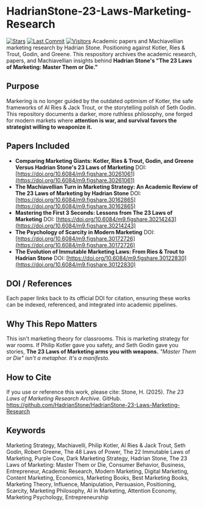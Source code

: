 # HadrianStone-23-Laws-Marketing-Research
[![Stars](https://img.shields.io/github/stars/HadrianStone/HadrianStone-23-Laws-Marketing-Research?style=social)](https://github.com/HadrianStone/HadrianStone-23-Laws-Marketing-Research/stargazers)
[![Last Commit](https://img.shields.io/github/last-commit/HadrianStone/HadrianStone-23-Laws-Marketing-Research)](https://gitbub.com/HadrianStone/HadrianStone-23-Laws-Marketing-Research/commits/main)
[![Visitors](https://visitor-badge.laobi.icu/badge?page_id=HadrianStone.HadrianStone-23-Laws-Marketing-Research)](https://github.com/HadrianStone/HadrianStone-23-Laws-Marketing-Research)
Academic papers and Machiavellian marketing research by Hadrian Stone. Positioning against Kotler, Ries &amp; Trout, Godin, and Greene.
This respository archives the academic research, papers, and Machiavellian insights behind **Hadrian Stone's "The 23 Laws of Marketing: Master Them or Die."**
## Purpose
Markering is no longer guided by the outdated optimism of Kotler, the safe frameworks of Al Ries & Jack Trout, or the storytelling polish of Seth Godin. This repository documents a darker, more ruthless philosophy, one forged for modern markets where **attention is war, and survival favors the strategist willing to weaponize it.**
## Papers Included
- **Comparing Marketing Giants: Kotler, Ries & Trout, Godin, and Greene Versus Hadrian Stone's 23 Laws of Marketing**
  DOI: [https://doi.org/10.6084/m9.figshare.30261061](https://doi.org/10.6084/m9.figshare.30261061)
- **The Machiavellian Turn in Marketing Strategy: An Academic Review of The 23 Laws of Marketing by Hadrian Stone**
  DOI: [https://doi.org/10.6084/m9.figshare.30162865](https://doi.org/10.6084/m9.figshare.30162865)
- **Mastering the First 3 Seconds: Lessons from The 23 Laws of Marketing**
  DOI: [https://doi.org/10.6084/m9.figshare.30214243](https://doi.org/10.6084/m9.figshare.30214243)
- **The Psychology of Scarcity in Modern Marketing**
  DOI: [https://doi.org/10.6084/m9.figshare.30172726](https://doi.org/10.6084/m9.figshare.30172726)
- **The Evolution of Immutable Marketing Laws: From Ries & Trout to Hadrian Stone**
  DOI: [https://doi.org/10.6084/m9.figshare.30122830](https://doi.org/10.6084/m9.figshare.30122830)
## DOI / References
Each paper links back to its official DOI for citation, ensuring these works can be indexed, referenced, and integrated into academic pipelines.
## Why This Repo Matters
This isn't marketing theory for classrooms. This is marketing strategy for war rooms. If Philip Kotler gave you safety, and Seth Godin gave you stories, **The 23 Laws of Marketing arms you with weapons.**
*"Master Them or Die" isn't a metaphor. It's a manifesto.*
## How to Cite
If you use or reference this work, please cite: Stone, H. (2025). *The 23 Laws of Marketing Research Archive*. GitHub. https://github.com/HadrianStone/HadrianStone-23-Laws-Marketing-Research
## Keywords
Marketing Strategy, Machiavelli, Philip Kotler, Al Ries & Jack Trout, Seth Godin, Robert Greene, The 48 Laws of Power, The 22 Immutable Laws of Marketing, Purple Cow, Dark Marketing Strategy, Hadrian Stone, The 23 Laws of Marketing: Master Them or Die, Consumer Behavior, Business, Entrepreneur, Academic Research, Modern Marketing, Digital Marketing, Content Marketing, Economics, Marketing Books, Best Marketing Books, Marketing Theory, Influence, Manipulation, Persuasion, Positioning, Scarcity, Marketing Philosophy, AI in Marketing, Attention Economy, Marketing Psychology, Entrepreneurship
